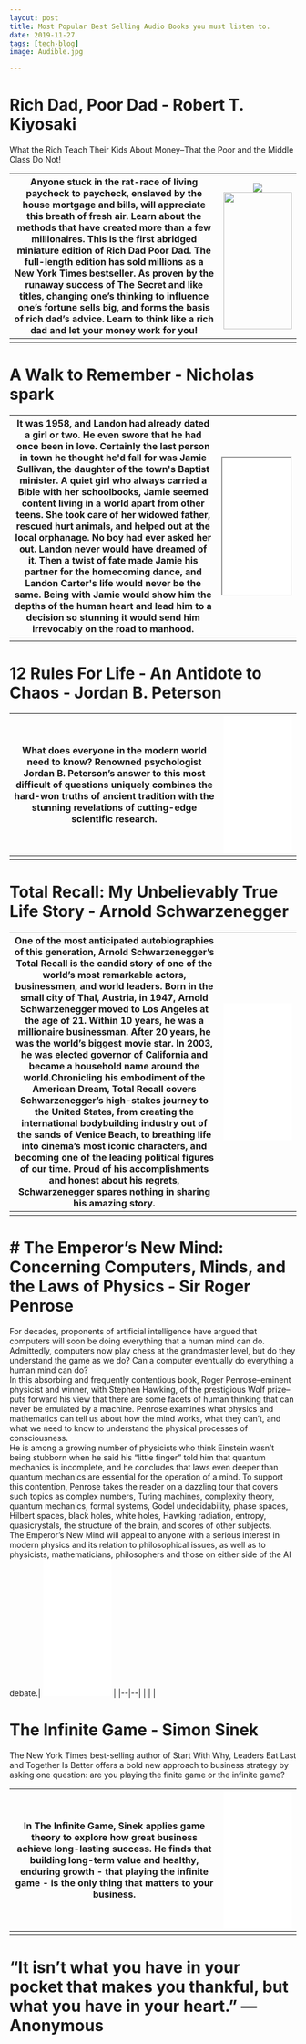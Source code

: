 ```yaml
---
layout: post
title: Most Popular Best Selling Audio Books you must listen to.
date: 2019-11-27
tags: [tech-blog]
image: Audible.jpg

---
```



# Rich Dad, Poor Dad - Robert T. Kiyosaki

What the Rich Teach Their Kids About Money–That the Poor and the Middle Class Do Not!



| Anyone stuck in the rat-race of living paycheck to paycheck, enslaved by the house mortgage and bills, will appreciate this breath of fresh air. Learn about the methods that have created more than a few millionaires. This is the first abridged miniature edition of Rich Dad Poor Dad. The full-length edition has sold millions as a New York Times bestseller. As proven by the runaway success of The Secret and like titles, changing one’s thinking to influence one’s fortune sells big, and forms the basis of rich dad’s advice. Learn to think like a rich dad and let your money work for you! | <a href="https://www.amazon.in/Rich-Dad-Poor-Middle-Updates/dp/1612680194/ref=as_li_ss_il?keywords=rich+dad+poor+dad&qid=1574845045&sr=8-2&linkCode=li3&tag=truthfullveno-21&linkId=2d6d7df8109b10c8c71b8551a17e69d4&language=en_IN" target="_blank"><img border="0" src="//ws-in.amazon-adsystem.com/widgets/q?_encoding=UTF8&ASIN=1612680194&Format=_SL250_&ID=AsinImage&MarketPlace=IN&ServiceVersion=20070822&WS=1&tag=truthfullveno-21&language=en_IN" ></a><img src="https://ir-in.amazon-adsystem.com/e/ir?t=truthfullveno-21&language=en_IN&l=li3&o=31&a=1612680194" width="120" height="240" border="0" alt="" style="border:none !important; margin:0px !important;" />  |
|--|--|
|  |  |



# A Walk to Remember - Nicholas spark

|It was 1958, and Landon had already dated a girl or two. He even swore that he had once been in love. Certainly the last person in town he thought he'd fall for was Jamie Sullivan, the daughter of the town's Baptist minister. A quiet girl who always carried a Bible with her schoolbooks, Jamie seemed content living in a world apart from other teens. She took care of her widowed father, rescued hurt animals, and helped out at the local orphanage. No boy had ever asked her out. Landon never would have dreamed of it. Then a twist of fate made Jamie his partner for the homecoming dance, and Landon Carter's life would never be the same. Being with Jamie would show him the depths of the human heart and lead him to a decision so stunning it would send him irrevocably on the road to manhood.| <iframe style="width:120px;height:240px;"  src="//ws-in.amazon-adsystem.com/widgets/q?ServiceVersion=20070822&OneJS=1&Operation=GetAdHtml&MarketPlace=IN&source=ss&ref=as_ss_li_til&ad_type=product_link&tracking_id=truthfullveno-21&language=en_IN&marketplace=amazon&region=IN&placement=B079TLTZTH&asins=B079TLTZTH&linkId=bc6941973a83deb45aaa7bded9db7b73&show_border=true&link_opens_in_new_window=true"></iframe> |
|--|--|
|  |  |


# 12 Rules For Life - An Antidote to Chaos - Jordan B. Peterson

|What does everyone in the modern world need to know? Renowned psychologist Jordan B. Peterson’s answer to this most difficult of questions uniquely combines the hard-won truths of ancient tradition with the stunning revelations of cutting-edge scientific research.| <iframe style="width:120px;height:240px;" marginwidth="0" marginheight="0" scrolling="no" frameborder="0" src="//ws-in.amazon-adsystem.com/widgets/q?ServiceVersion=20070822&OneJS=1&Operation=GetAdHtml&MarketPlace=IN&source=ss&ref=as_ss_li_til&ad_type=product_link&tracking_id=truthfullveno-21&language=en_IN&marketplace=amazon&region=IN&placement=B078Y8ZHXK&asins=B078Y8ZHXK&linkId=86644e2bce96a48ab54f6cafb63605b0&show_border=true&link_opens_in_new_window=true"></iframe> |
|--|--|
|  |  |

# Total Recall: My Unbelievably True Life Story - Arnold Schwarzenegger

| One of the most anticipated autobiographies of this generation, Arnold Schwarzenegger’s Total Recall is the candid story of one of the world’s most remarkable actors, businessmen, and world leaders. Born in the small city of Thal, Austria, in 1947, Arnold Schwarzenegger moved to Los Angeles at the age of 21. Within 10 years, he was a millionaire businessman. After 20 years, he was the world’s biggest movie star. In 2003, he was elected governor of California and became a household name around the world.Chronicling his embodiment of the American Dream, Total Recall covers Schwarzenegger’s high-stakes journey to the United States, from creating the international bodybuilding industry out of the sands of Venice Beach, to breathing life into cinema’s most iconic characters, and becoming one of the leading political figures of our time. Proud of his accomplishments and honest about his regrets, Schwarzenegger spares nothing in sharing his amazing story. |<iframe style="width:120px;height:240px;" marginwidth="0" marginheight="0" scrolling="no" frameborder="0" src="//ws-in.amazon-adsystem.com/widgets/q?ServiceVersion=20070822&OneJS=1&Operation=GetAdHtml&MarketPlace=IN&source=ss&ref=as_ss_li_til&ad_type=product_link&tracking_id=truthfullveno-21&language=en_IN&marketplace=amazon&region=IN&placement=1442353279&asins=1442353279&linkId=4b00603b0c4bcdaa1635f2d906de8ced&show_border=true&link_opens_in_new_window=true"></iframe>|
|--|--|
|  |  |

# # The Emperor’s New Mind: Concerning Computers, Minds, and the Laws of Physics - Sir Roger Penrose

For decades, proponents of artificial intelligence have argued that computers will soon be doing everything that a human mind can do. Admittedly, computers now play chess at the grandmaster level, but do they understand the game as we do? Can a computer eventually do everything a human mind can do?  
In this absorbing and frequently contentious book, Roger Penrose–eminent physicist and winner, with Stephen Hawking, of the prestigious Wolf prize–puts forward his view that there are some facets of human thinking that can never be emulated by a machine. Penrose examines what physics and mathematics can tell us about how the mind works, what they can’t, and what we need to know to understand the physical processes of consciousness.  
He is among a growing number of physicists who think Einstein wasn’t being stubborn when he said his “little finger” told him that quantum mechanics is incomplete, and he concludes that laws even deeper than quantum mechanics are essential for the operation of a mind. To support this contention, Penrose takes the reader on a dazzling tour that covers such topics as complex numbers, Turing machines, complexity theory, quantum mechanics, formal systems, Godel undecidability, phase spaces, Hilbert spaces, black holes, white holes, Hawking radiation, entropy, quasicrystals, the structure of the brain, and scores of other subjects.  
The Emperor’s New Mind will appeal to anyone with a serious interest in modern physics and its relation to philosophical issues, as well as to physicists, mathematicians, philosophers and those on either side of the AI debate.| <iframe style="width:120px;height:240px;" marginwidth="0" marginheight="0" scrolling="no" frameborder="0" src="//ws-in.amazon-adsystem.com/widgets/q?ServiceVersion=20070822&OneJS=1&Operation=GetAdHtml&MarketPlace=IN&source=ss&ref=as_ss_li_til&ad_type=product_link&tracking_id=truthfullveno-21&language=en_IN&marketplace=amazon&region=IN&placement=B07YBK96TC&asins=B07YBK96TC&linkId=35272815e6a6e1125d0e1905761f7d39&show_border=true&link_opens_in_new_window=true"></iframe> |
|--|--|
|  |  |

# The Infinite Game - Simon Sinek

The New York Times best-selling author of Start With Why, Leaders Eat Last and Together Is Better offers a bold new approach to business strategy by asking one question: are you playing the finite game or the infinite game?

In The Infinite Game, Sinek applies game theory to explore how great business achieve long-lasting success. He finds that building long-term value and healthy, enduring growth - that playing the infinite game - is the only thing that matters to your business.| <iframe style="width:120px;height:240px;" marginwidth="0" marginheight="0" scrolling="no" frameborder="0" src="//ws-in.amazon-adsystem.com/widgets/q?ServiceVersion=20070822&OneJS=1&Operation=GetAdHtml&MarketPlace=IN&source=ss&ref=as_ss_li_til&ad_type=product_link&tracking_id=truthfullveno-21&language=en_IN&marketplace=amazon&region=IN&placement=B07H9DFC43&asins=B07H9DFC43&linkId=1ccfaa36f731a1e1f8212e1cd6ad74e0&show_border=true&link_opens_in_new_window=true"></iframe> |
|--|--|
|  |  |


# “It isn’t what you have in your pocket that makes you thankful, but what you have in your heart.” —Anonymous
